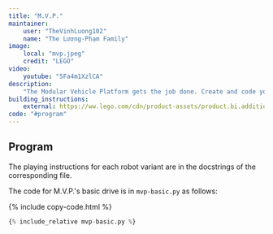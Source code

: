 ```yaml
---
title: "M.V.P."
maintainer:
    user: "TheVinhLuong102"
    name: "The Lương-Phạm Family"
image:
    local: "mvp.jpeg"
    credit: "LEGO"
video:
    youtube: "5Fa4m1XzlCA"
description:
    "The Modular Vehicle Platform gets the job done. Create and code your own remote control and build the M.V.P. into a buggy, a crane, a shooter turret or even a brick-eating truck to pick up LEGO bricks left by the other robots."
building_instructions:
    external: https://ww.lego.com/cdn/product-assets/product.bi.additional.main.pdf/51515_MVP.pdf
code: "#program"
---
```


## Program
The playing instructions for each robot variant are in the docstrings of the corresponding file.

The code for M.V.P.'s basic drive is in `mvp-basic.py` as follows:

{% include copy-code.html %}
```python
{% include_relative mvp-basic.py %}
```
